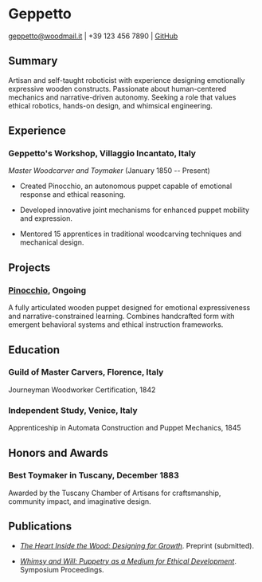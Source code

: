 # Geppetto

geppetto@woodmail.it | +39 123 456 7890 | [GitHub](https://github.com/geppetto-works)


## Summary

Artisan and self-taught roboticist with experience designing emotionally expressive wooden constructs.
Passionate about human-centered mechanics and narrative-driven autonomy.
Seeking a role that values ethical robotics, hands-on design, and whimsical engineering.




## Experience

### Geppetto's Workshop, Villaggio Incantato, Italy
*Master Woodcarver and Toymaker* (January 1850 -- Present)

- Created Pinocchio, an autonomous puppet capable of emotional response and ethical reasoning.

- Developed innovative joint mechanisms for enhanced puppet mobility and expression.

- Mentored 15 apprentices in traditional woodcarving techniques and mechanical design.




## Projects

### [Pinocchio](https://en.wikipedia.org/wiki/Pinocchio), Ongoing
A fully articulated wooden puppet designed for emotional expressiveness and narrative-constrained learning.
Combines handcrafted form with emergent behavioral systems and ethical instruction frameworks.




## Education

### Guild of Master Carvers, Florence, Italy
Journeyman Woodworker Certification, 1842


### Independent Study, Venice, Italy
Apprenticeship in Automata Construction and Puppet Mechanics, 1845



## Honors and Awards

### Best Toymaker in Tuscany, December 1883
Awarded by the Tuscany Chamber of Artisans for craftsmanship, community impact, and imaginative design.



## Publications

- *[The Heart Inside the Wood: Designing for Growth]()*. Preprint (submitted).

- *[Whimsy and Will: Puppetry as a Medium for Ethical Development]()*. Symposium Proceedings.
 